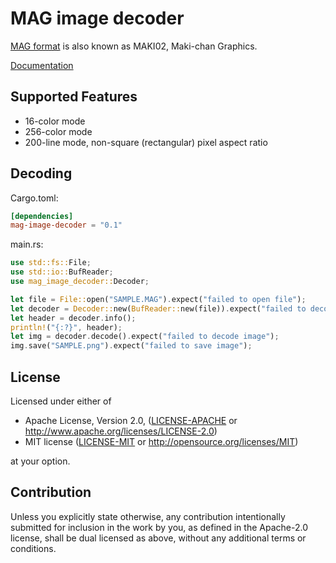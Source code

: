 # MAG image decoder

[MAG format](https://ja.wikipedia.org/?curid=115972) is also known as MAKI02, Maki-chan Graphics.

[Documentation](https://docs.rs/mag-image-decoder)

## Supported Features
* 16-color mode
* 256-color mode
* 200-line mode, non-square (rectangular) pixel aspect ratio

## Decoding

Cargo.toml:
```toml
[dependencies]
mag-image-decoder = "0.1"
```

main.rs:
```rust
use std::fs::File;
use std::io::BufReader;
use mag_image_decoder::Decoder;

let file = File::open("SAMPLE.MAG").expect("failed to open file");
let decoder = Decoder::new(BufReader::new(file)).expect("failed to decode header");
let header = decoder.info();
println!("{:?}", header);
let img = decoder.decode().expect("failed to decode image");
img.save("SAMPLE.png").expect("failed to save image");
```

## License

Licensed under either of

 * Apache License, Version 2.0, ([LICENSE-APACHE](LICENSE-APACHE) or http://www.apache.org/licenses/LICENSE-2.0)
 * MIT license ([LICENSE-MIT](LICENSE-MIT) or http://opensource.org/licenses/MIT)

at your option.

## Contribution

Unless you explicitly state otherwise, any contribution intentionally submitted
for inclusion in the work by you, as defined in the Apache-2.0 license, shall be dual licensed as above, without any
additional terms or conditions.
